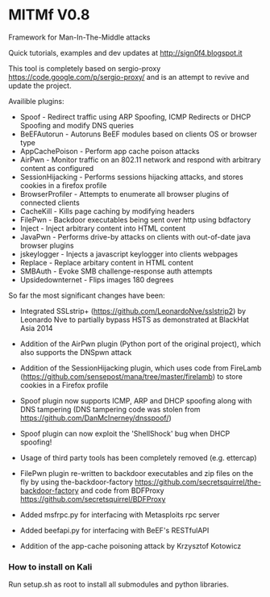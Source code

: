 MITMf V0.8
==========

Framework for Man-In-The-Middle attacks

Quick tutorials, examples and dev updates at http://sign0f4.blogspot.it

This tool is completely based on sergio-proxy https://code.google.com/p/sergio-proxy/ and is an attempt to revive and update the project.

Availible plugins:
- Spoof - Redirect traffic using ARP Spoofing, ICMP Redirects or DHCP Spoofing and modify DNS queries
- BeEFAutorun - Autoruns BeEF modules based on clients OS or browser type
- AppCachePoison - Perform app cache poison attacks 
- AirPwn - Monitor traffic on an 802.11 network and respond with arbitrary content as configured
- SessionHijacking - Performs sessions hijacking attacks, and stores cookies in a firefox profile
- BrowserProfiler - Attempts to enumerate all browser plugins of connected clients
- CacheKill - Kills page caching by modifying headers
- FilePwn - Backdoor executables being sent over http using bdfactory
- Inject - Inject arbitrary content into HTML content
- JavaPwn - Performs drive-by attacks on clients with out-of-date java browser plugins
- jskeylogger - Injects a javascript keylogger into clients webpages
- Replace - Replace arbitary content in HTML content
- SMBAuth - Evoke SMB challenge-response auth attempts
- Upsidedownternet - Flips images 180 degrees

So far the most significant changes have been:

- Integrated SSLstrip+ (https://github.com/LeonardoNve/sslstrip2) by Leonardo Nve to partially bypass HSTS as demonstrated at BlackHat Asia 2014 

- Addition of the AirPwn plugin (Python port of the original project), which also supports the DNSpwn attack

- Addition of the SessionHijacking plugin, which uses code from FireLamb (https://github.com/sensepost/mana/tree/master/firelamb) to store cookies in a Firefox profile 

- Spoof plugin now supports ICMP, ARP and DHCP spoofing along with DNS tampering
  (DNS tampering code was stolen from https://github.com/DanMcInerney/dnsspoof/)

- Spoof plugin can now exploit the 'ShellShock' bug when DHCP spoofing! 

- Usage of third party tools has been completely removed (e.g. ettercap)

- FilePwn plugin re-written to backdoor executables and zip files on the fly by using the-backdoor-factory
https://github.com/secretsquirrel/the-backdoor-factory and code from BDFProxy https://github.com/secretsquirrel/BDFProxy

- Added msfrpc.py for interfacing with Metasploits rpc server

- Added beefapi.py for interfacing with BeEF's RESTfulAPI

- Addition of the app-cache poisoning attack by Krzysztof Kotowicz

<h3>How to install on Kali</h3>

Run setup.sh as root to install all submodules and python libraries.
